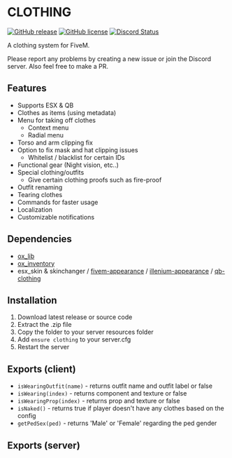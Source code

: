 # CLOTHING
[![GitHub release](https://img.shields.io/github/v/release/LikeManTV/clothing.svg)](https://github.com/LikeManTV/clothing/releases/latest)
[![GitHub license](https://img.shields.io/github/license/LikeManTV/clothing.svg)](LICENSE)
<a href="https://discordapp.com/invite/55aQNKzQVW" title="Chat on Discord"><img alt="Discord Status" src="https://discordapp.com/api/guilds/912329245789933569/widget.png"></a>

A clothing system for FiveM.

Please report any problems by creating a new issue or join the Discord server.
Also feel free to make a PR.

## Features
- Supports ESX & QB
- Clothes as items (using metadata)
- Menu for taking off clothes
  - Context menu
  - Radial menu
- Torso and arm clipping fix
- Option to fix mask and hat clipping issues
  - Whitelist / blacklist for certain IDs
- Functional gear (Night vision, etc..)
- Special clothing/outfits
  - Give certain clothing proofs such as fire-proof
- Outfit renaming
- Tearing clothes
- Commands for faster usage
- Localization
- Customizable notifications
 
## Dependencies
- [ox_lib](https://github.com/overextended/ox_lib)
- [ox_inventory](https://github.com/overextended/ox_inventory)
- esx_skin & skinchanger / [fivem-appearance](https://github.com/pedr0fontoura/fivem-appearance) / [illenium-appearance](https://github.com/iLLeniumStudios/illenium-appearance) / [qb-clothing](https://github.com/qbcore-framework/qb-clothing)

## Installation
1. Download latest release or source code
2. Extract the .zip file
3. Copy the folder to your server resources folder
4. Add `ensure clothing` to your server.cfg
5. Restart the server

## Exports (client)
- `isWearingOutfit(name)` - returns outfit name and outfit label or false
- `isWearing(index)` - returns component and texture or false
- `isWearingProp(index)` - returns prop and texture or false
- `isNaked()` - returns true if player doesn't have any clothes based on the config
- `getPedSex(ped)` - returns 'Male' or 'Female' regarding the ped gender

## Exports (server)
